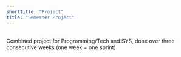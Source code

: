 ```yaml
---
shortTitle: "Project"
title: "Semester Project"
---
```


<br/>
Combined project for Programming/Tech and SYS, done over three consecutive weeks (one week = one sprint)

